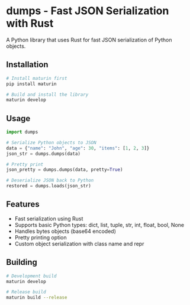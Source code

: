 # dumps - Fast JSON Serialization with Rust

A Python library that uses Rust for fast JSON serialization of Python objects.

## Installation

```bash
# Install maturin first
pip install maturin

# Build and install the library
maturin develop
```

## Usage

```python
import dumps

# Serialize Python objects to JSON
data = {"name": "John", "age": 30, "items": [1, 2, 3]}
json_str = dumps.dumps(data)

# Pretty print
json_pretty = dumps.dumps(data, pretty=True)

# Deserialize JSON back to Python
restored = dumps.loads(json_str)
```

## Features

- Fast serialization using Rust
- Supports basic Python types: dict, list, tuple, str, int, float, bool, None
- Handles bytes objects (base64 encoded)
- Pretty printing option
- Custom object serialization with class name and repr

## Building

```bash
# Development build
maturin develop

# Release build
maturin build --release
```
